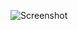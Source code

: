 ![Screenshot](https://raw.githubusercontent.com/Cryakl/Ultimate-RAT-Collection/refs/heads/main/EagleMonitorRat/EagleMonitorRAT%203.1.5.0/Screenshot.png)
